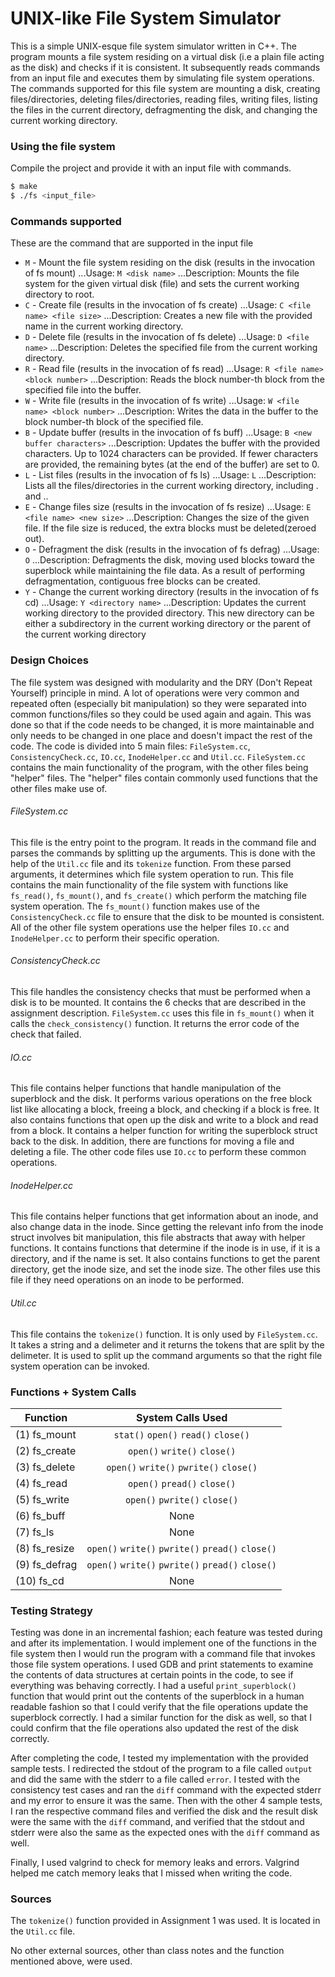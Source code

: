 # UNIX-like File System Simulator

This is a simple UNIX-esque file system simulator written in C++. The program mounts a file system residing on a virtual disk (i.e a plain file acting as the disk) and checks if it is consistent. It subsequently reads commands from an input file and executes them by simulating file system operations. The commands supported for this file system are mounting a disk, creating files/directories, deleting files/directories, reading files, writing files, listing the files in the current directory, defragmenting the disk, and changing the current working directory.

### Using the file system
Compile the project and provide it with an input file with commands.
```sh
$ make
$ ./fs <input_file>
```

### Commands supported
These are the command that are supported in the input file

- `M` - Mount the file system residing on the disk (results in the invocation of fs mount)
...Usage: `M <disk name>`
...Description: Mounts the file system for the given virtual disk (file) and sets the current working directory to root.
- `C` - Create file (results in the invocation of fs create)
...Usage: `C <file name> <file size>`
...Description: Creates a new file with the provided name in the current working directory.
- `D` - Delete file (results in the invocation of fs delete)
...Usage: `D <file name>`
...Description: Deletes the specified file from the current working directory.
- `R` - Read file (results in the invocation of fs read)
...Usage: `R <file name> <block number>`
...Description: Reads the block number-th block from the specified file into the buffer.
- `W` - Write file (results in the invocation of fs write)
...Usage: `W <file name> <block number>`
...Description: Writes the data in the buffer to the block number-th block of the specified file.
- `B` - Update buffer (results in the invocation of fs buff)
...Usage: `B <new buffer characters>`
...Description: Updates the buffer with the provided characters. Up to 1024 characters can be provided. If fewer characters are provided, the remaining bytes (at the end of the buffer) are set to 0.
- `L` - List files (results in the invocation of fs ls)
...Usage: `L`
...Description: Lists all the files/directories in the current working directory, including . and ..
- `E` - Change files size (results in the invocation of fs resize)
...Usage: `E <file name> <new size>`
...Description: Changes the size of the given file. If the file size is reduced, the extra blocks must be deleted(zeroed out).
- `O` - Defragment the disk (results in the invocation of fs defrag)
...Usage: `O`
...Description: Defragments the disk, moving used blocks toward the superblock while maintaining the file data. As a result of performing defragmentation, contiguous free blocks can be created.
- `Y` - Change the current working directory (results in the invocation of fs cd)
...Usage: `Y <directory name>`
...Description: Updates the current working directory to the provided directory. This new directory can be either a subdirectory in the current working directory or the parent of the current working directory

### Design Choices
The file system was designed with modularity and the DRY (Don't Repeat Yourself) principle in mind. A lot of operations were very common and repeated often (especially bit manipulation) so they were separated into common functions/files so they could be used again and again. This was done so that if the code needs to be changed, it is more maintainable and only needs to be changed in one place and doesn't impact the rest of the code. The code is divided into 5 main files: `FileSystem.cc`, `ConsistencyCheck.cc`, `IO.cc`, `InodeHelper.cc`  and `Util.cc`. `FileSystem.cc` contains the main functionality of the program, with the other files being "helper" files. The "helper" files contain commonly used functions that the other files make use of.

###### FileSystem.cc
This file is the entry point to the program. It reads in the command file and parses the commands by splitting up the arguments. This is done with the help of the `Util.cc` file and its `tokenize` function. From these parsed arguments, it determines which file system operation to run. This file contains the main functionality of the file system with functions like `fs_read()`, `fs_mount()`, and `fs_create()` which perform the matching file system operation. The `fs_mount()` function makes use of the `ConsistencyCheck.cc` file to ensure that the disk to be mounted is consistent. All of the other file system operations use the helper files `IO.cc` and `InodeHelper.cc` to perform their specific operation. 

###### ConsistencyCheck.cc
This file handles the consistency checks that must be performed when a disk is to be mounted. It contains the 6 checks that are described in the assignment description. `FileSystem.cc` uses this file in `fs_mount()` when it calls the `check_consistency()` function. It returns the error code of the check that failed. 

###### IO.cc
This file contains helper functions that handle manipulation of the superblock and the disk. It performs various operations on the free block list like allocating a block, freeing a block, and checking if a block is free. It also contains functions that open up the disk and write to a block and read from a block. It contains a helper function for writing the superblock struct back to the disk. In addition, there are functions for moving a file and deleting a file. The other code files use `IO.cc` to perform these common operations.

###### InodeHelper.cc
This file contains helper functions that get information about an inode, and also change data in the inode. Since getting the relevant info from the inode struct involves bit manipulation, this file abstracts that away with helper functions. It contains functions that determine if the inode is in use, if it is a directory, and if the name is set. It also contains functions to get the parent directory, get the inode size, and set the inode size. The other files use this file if they need operations on an inode to be performed.

###### Util.cc
This file contains the `tokenize()` function. It is only used by `FileSystem.cc`. It takes a string and a delimeter and it returns the tokens that are split by the delimeter. It is used to split up the command arguments so that the right file system operation can be invoked.

### Functions + System Calls
| Function                      | System Calls Used                                 |
| ----------------------------- |:-------------------------------------------------:|
| (1) fs_mount                  | `stat()` `open()` `read()` `close()`              |
| (2) fs_create                 | `open()` `write()` `close()`                      |
| (3) fs_delete                 | `open()` `write()` `pwrite()` `close()`           |
| (4) fs_read                   | `open()` `pread()` `close()`                      |
| (5) fs_write                  | `open()` `pwrite()` `close()`                     |
| (6) fs_buff                   | None                                              |
| (7) fs_ls                     | None                                              |
| (8) fs_resize                 | `open()` `write()` `pwrite()` `pread()` `close()` |
| (9) fs_defrag                 | `open()` `write()` `pwrite()` `pread()` `close()` |
| (10) fs_cd                    | None                                              |


### Testing Strategy
Testing was done in an incremental fashion; each feature was tested during and after its implementation. I would implement one of the functions in the file system then I would run the program with a command file that invokes those file system operations. I used GDB and print statements to examine the contents of data structures at certain points in the code, to see if everything was behaving correctly. I had a useful `print_superblock()` function that would print out the contents of the superblock in a human readable fashion so that I could verify that the file operations update the superblock correctly. I had a similar function for the disk as well, so that I could confirm that the file operations also updated the rest of the disk correctly.

After completing the code, I tested my implementation with the provided sample tests. I redirected the stdout of the program to a file called `output` and did the same with the stderr to a file called `error`. I tested with the consistency test cases and ran the `diff` command with the expected stderr and my error to ensure it was the same. Then with the other 4 sample tests, I ran the respective command files and verified the disk and the result disk were the same with the `diff` command, and verified that the stdout and stderr were also the same as the expected ones with the `diff` command as well.

Finally, I used valgrind to check for memory leaks and errors. Valgrind helped me catch memory leaks that I missed when writing the code.

### Sources
The `tokenize()` function provided in Assignment 1 was used. It is located in the `Util.cc` file.

No other external sources, other than class notes and the function mentioned above, were used.